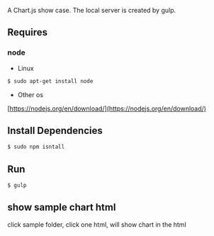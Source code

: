A Chart.js show case. The local server is created by gulp.

## Requires
### node

* Linux

```bash
$ sudo apt-get install node
```
* Other os 

[https://nodejs.org/en/download/](https://nodejs.org/en/download/)


## Install Dependencies
```bash
$ sudo npm isntall 
```

## Run 
```bash
$ gulp
```

## show sample chart html
click sample folder, click one html, will show chart in the html

